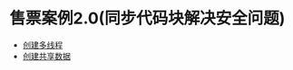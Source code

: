  # 售票案例2.0(同步代码块解决安全问题)
  * [创建多线程](https://github.com/L-sang/demo1/blob/master/%E5%A4%9A%E7%BA%BF%E7%A8%8B%E5%94%AE%E7%A5%A8%E7%B3%BB%E7%BB%9F/%E5%88%9B%E5%BB%BA%E5%A4%9A%E7%BA%BF%E7%A8%8B%E5%94%AE%E7%A5%A8)
  * [创建共享数据](https://github.com/L-sang/demo1/blob/master/Copyfile/copy_1.java)
